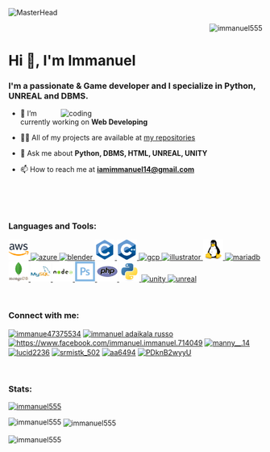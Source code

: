 ![MasterHead](https://user-images.githubusercontent.com/10498744/210012254-234538ff-d198-48aa-8964-37e6fd45d227.gif)
<p align="right"> <img src="https://komarev.com/ghpvc/?username=immanuel555&label=Profile%20views&color=0e75b6&style=flat" alt="immanuel555" /> </p>
<h1 align="left">Hi 👋, I'm Immanuel</h1>
<h3 align="left">I'm a passionate & Game developer and I specialize in Python, UNREAL and DBMS.</h3>
<img align="right" alt="coding" width="400" src="https://media.tenor.com/2uyENRmiUt0AAAAC/coding.gif">



- 🔭 I’m currently working on **Web Developing**

- 👨‍💻 All of my projects are available at [my repositories](https://github.com/Immanuel555?tab=repositories)

- 💬 Ask me about **Python, DBMS, HTML, UNREAL, UNITY**

- 📫 How to reach me at **iamimmanuel14@gmail.com**


<br>
<br>
<br>

<h3 align="left">Languages and Tools:</h3>
<p align="left"> <a href="https://aws.amazon.com" target="_blank" rel="noreferrer"> <img src="https://raw.githubusercontent.com/devicons/devicon/master/icons/amazonwebservices/amazonwebservices-original-wordmark.svg" alt="aws" width="40" height="40"/> </a> <a href="https://azure.microsoft.com/en-in/" target="_blank" rel="noreferrer"> <img src="https://www.vectorlogo.zone/logos/microsoft_azure/microsoft_azure-icon.svg" alt="azure" width="40" height="40"/> </a> <a href="https://www.blender.org/" target="_blank" rel="noreferrer"> <img src="https://download.blender.org/branding/community/blender_community_badge_white.svg" alt="blender" width="40" height="40"/> </a> <a href="https://www.cprogramming.com/" target="_blank" rel="noreferrer"> <img src="https://raw.githubusercontent.com/devicons/devicon/master/icons/c/c-original.svg" alt="c" width="40" height="40"/> </a> <a href="https://www.w3schools.com/cpp/" target="_blank" rel="noreferrer"> <img src="https://raw.githubusercontent.com/devicons/devicon/master/icons/cplusplus/cplusplus-original.svg" alt="cplusplus" width="40" height="40"/> </a> <a href="https://cloud.google.com" target="_blank" rel="noreferrer"> <img src="https://www.vectorlogo.zone/logos/google_cloud/google_cloud-icon.svg" alt="gcp" width="40" height="40"/> </a> <a href="https://www.adobe.com/in/products/illustrator.html" target="_blank" rel="noreferrer"> <img src="https://www.vectorlogo.zone/logos/adobe_illustrator/adobe_illustrator-icon.svg" alt="illustrator" width="40" height="40"/> </a> <a href="https://www.linux.org/" target="_blank" rel="noreferrer"> <img src="https://raw.githubusercontent.com/devicons/devicon/master/icons/linux/linux-original.svg" alt="linux" width="40" height="40"/> </a> <a href="https://mariadb.org/" target="_blank" rel="noreferrer"> <img src="https://www.vectorlogo.zone/logos/mariadb/mariadb-icon.svg" alt="mariadb" width="40" height="40"/> </a> <a href="https://www.mongodb.com/" target="_blank" rel="noreferrer"> <img src="https://raw.githubusercontent.com/devicons/devicon/master/icons/mongodb/mongodb-original-wordmark.svg" alt="mongodb" width="40" height="40"/> </a> <a href="https://www.mysql.com/" target="_blank" rel="noreferrer"> <img src="https://raw.githubusercontent.com/devicons/devicon/master/icons/mysql/mysql-original-wordmark.svg" alt="mysql" width="40" height="40"/> </a> <a href="https://nodejs.org" target="_blank" rel="noreferrer"> <img src="https://raw.githubusercontent.com/devicons/devicon/master/icons/nodejs/nodejs-original-wordmark.svg" alt="nodejs" width="40" height="40"/> </a> <a href="https://www.photoshop.com/en" target="_blank" rel="noreferrer"> <img src="https://raw.githubusercontent.com/devicons/devicon/master/icons/photoshop/photoshop-line.svg" alt="photoshop" width="40" height="40"/> </a> <a href="https://www.php.net" target="_blank" rel="noreferrer"> <img src="https://raw.githubusercontent.com/devicons/devicon/master/icons/php/php-original.svg" alt="php" width="40" height="40"/> </a> <a href="https://www.python.org" target="_blank" rel="noreferrer"> <img src="https://raw.githubusercontent.com/devicons/devicon/master/icons/python/python-original.svg" alt="python" width="40" height="40"/> </a> <a href="https://unity.com/" target="_blank" rel="noreferrer"> <img src="https://www.vectorlogo.zone/logos/unity3d/unity3d-icon.svg" alt="unity" width="40" height="40"/> </a> <a href="https://unrealengine.com/" target="_blank" rel="noreferrer"> <img src="https://raw.githubusercontent.com/kenangundogan/fontisto/036b7eca71aab1bef8e6a0518f7329f13ed62f6b/icons/svg/brand/unreal-engine.svg" alt="unreal" width="40" height="40"/> </a> </p>

<br>


<h3 align="left">Connect with me:</h3>
<p align="left">
<a href="https://twitter.com/immanue47375534" target="blank"><img align="center" src="https://raw.githubusercontent.com/rahuldkjain/github-profile-readme-generator/master/src/images/icons/Social/twitter.svg" alt="immanue47375534" height="30" width="40" /></a>
<a href="https://linkedin.com/in/immanuel adaikala russo" target="blank"><img align="center" src="https://raw.githubusercontent.com/rahuldkjain/github-profile-readme-generator/master/src/images/icons/Social/linked-in-alt.svg" alt="immanuel adaikala russo" height="30" width="40" /></a>
<a href="https://fb.com/https://www.facebook.com/immanuel.immanuel.714049" target="blank"><img align="center" src="https://raw.githubusercontent.com/rahuldkjain/github-profile-readme-generator/master/src/images/icons/Social/facebook.svg" alt="https://www.facebook.com/immanuel.immanuel.714049" height="30" width="40" /></a>
<a href="https://instagram.com/manny__.14" target="blank"><img align="center" src="https://raw.githubusercontent.com/rahuldkjain/github-profile-readme-generator/master/src/images/icons/Social/instagram.svg" alt="manny__.14" height="30" width="40" /></a>
<a href="https://www.youtube.com/c/lucid2236" target="blank"><img align="center" src="https://raw.githubusercontent.com/rahuldkjain/github-profile-readme-generator/master/src/images/icons/Social/youtube.svg" alt="lucid2236" height="30" width="40" /></a>
<a href="https://www.codechef.com/users/srmistk_502" target="blank"><img align="center" src="https://cdn.jsdelivr.net/npm/simple-icons@3.1.0/icons/codechef.svg" alt="srmistk_502" height="30" width="40" /></a>
<a href="https://www.hackerrank.com/aa6494" target="blank"><img align="center" src="https://raw.githubusercontent.com/rahuldkjain/github-profile-readme-generator/master/src/images/icons/Social/hackerrank.svg" alt="aa6494" height="30" width="40" /></a>
<a href="https://discord.gg/PDknB2wyyU" target="blank"><img align="center" src="https://raw.githubusercontent.com/rahuldkjain/github-profile-readme-generator/master/src/images/icons/Social/discord.svg" alt="PDknB2wyyU" height="30" width="40" /></a>
</p>

<br>


<h3 align="left">Stats:</h3>
<p align="left"> <a href="https://github.com/ryo-ma/github-profile-trophy"><img src="https://github-profile-trophy.vercel.app/?username=immanuel555" alt="immanuel555" /></a> </p>




<p><img align="left" src="https://github-readme-stats.vercel.app/api/top-langs?username=immanuel555&show_icons=true&locale=en&layout=compact" alt="immanuel555" /></p>

<p>&nbsp;<img align="center" src="https://github-readme-stats.vercel.app/api?username=immanuel555&show_icons=true&locale=en" alt="immanuel555" /></p>

<p><img align="center" src="https://github-readme-streak-stats.herokuapp.com/?user=immanuel555&" alt="immanuel555" /></p>
